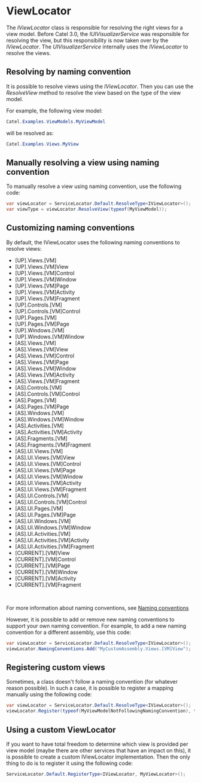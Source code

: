 # ViewLocator

The *IViewLocator* class is responsible for resolving the right views for a view model. Before Catel 3.0, the *IUIVisualizerService* was responsible for resolving the view, but this responsibility is now taken over by the *IViewLocator*. The *UIVisualizerService* internally uses the *IViewLocator* to resolve the views. 

## Resolving by naming convention

It is possible to resolve views using the *IViewLocator*. Then you can use the *ResolveView* method to resolve the view based on the type of the view model.

For example, the following view model:

``` {.java data-syntaxhighlighter-params="brush: java; gutter: false; theme: Confluence" data-theme="Confluence" style="brush: java; gutter: false; theme: Confluence"}
Catel.Examples.ViewModels.MyViewModel
```

will be resolved as:

``` {.java data-syntaxhighlighter-params="brush: java; gutter: false; theme: Confluence" data-theme="Confluence" style="brush: java; gutter: false; theme: Confluence"}
Catel.Examples.Views.MyView
```

## Manually resolving a view using naming convention

To manually resolve a view using naming convention, use the following code:

``` {.java data-syntaxhighlighter-params="brush: java; gutter: false; theme: Confluence" data-theme="Confluence" style="brush: java; gutter: false; theme: Confluence"}
var viewLocator = ServiceLocator.Default.ResolveType<IViewLocator>();
var viewType = viewLocator.ResolveView(typeof(MyViewModel));
```

## Customizing naming conventions

By default, the IViewLocator uses the following naming conventions to resolve views:

-   [UP].Views.[VM]
-   [UP].Views.[VM]View
-   [UP].Views.[VM]Control
-   [UP].Views.[VM]Window
-   [UP].Views.[VM]Page
-   [UP].Views.[VM]Activity
-   [UP].Views.[VM]Fragment
-   [UP].Controls.[VM]
-   [UP].Controls.[VM]Control
-   [UP].Pages.[VM]
-   [UP].Pages.[VM]Page
-   [UP].Windows.[VM]
-   [UP].Windows.[VM]Window
-   [AS].Views.[VM]
-   [AS].Views.[VM]View
-   [AS].Views.[VM]Control
-   [AS].Views.[VM]Page
-   [AS].Views.[VM]Window
-   [AS].Views.[VM]Activity
-   [AS].Views.[VM]Fragment
-   [AS].Controls.[VM]
-   [AS].Controls.[VM]Control
-   [AS].Pages.[VM]
-   [AS].Pages.[VM]Page
-   [AS].Windows.[VM]
-   [AS].Windows.[VM]Window
-   [AS].Activities.[VM]
-   [AS].Activities.[VM]Activity
-   [AS].Fragments.[VM]
-   [AS].Fragments.[VM]Fragment
-   [AS].UI.Views.[VM]
-   [AS].UI.Views.[VM]View
-   [AS].UI.Views.[VM]Control
-   [AS].UI.Views.[VM]Page
-   [AS].UI.Views.[VM]Window
-   [AS].UI.Views.[VM]Activity
-   [AS].UI.Views.[VM]Fragment
-   [AS].UI.Controls.[VM]
-   [AS].UI.Controls.[VM]Control
-   [AS].UI.Pages.[VM]
-   [AS].UI.Pages.[VM]Page
-   [AS].UI.Windows.[VM]
-   [AS].UI.Windows.[VM]Window
-   [AS].UI.Activities.[VM]
-   [AS].UI.Activities.[VM]Activity
-   [AS].UI.Activities.[VM]Fragment
-   [CURRENT].[VM]View
-   [CURRENT].[VM]Control
-   [CURRENT].[VM]Page
-   [CURRENT].[VM]Window
-   [CURRENT].[VM]Activity
-   [CURRENT].[VM]Fragment

 

For more information about naming conventions, see [Naming conventions](Naming_conventions)

However, it is possible to add or remove new naming conventions to support your own naming convention. For example, to add a new naming convention for a different assembly, use this code:

``` {.java data-syntaxhighlighter-params="brush: java; gutter: false; theme: Confluence" data-theme="Confluence" style="brush: java; gutter: false; theme: Confluence"}
var viewLocator = ServiceLocator.Default.ResolveType<IViewLocator>();
viewLocator.NamingConventions.Add("MyCustomAssembly.Views.[VM]View");
```

## Registering custom views

Sometimes, a class doesn't follow a naming convention (for whatever reason possible). In such a case, it is possible to register a mapping manually using the following code:

``` {.java data-syntaxhighlighter-params="brush: java; gutter: false; theme: Confluence" data-theme="Confluence" style="brush: java; gutter: false; theme: Confluence"}
var viewLocator = ServiceLocator.Default.ResolveType<IViewLocator>();
viewLocator.Register(typeof(MyViewModelNotFollowingNamingConvention), typeof(MyView));
```

## Using a custom ViewLocator

If you want to have total freedom to determine which view is provided per view model (maybe there are other services that have an impact on this), it is possible to create a custom IViewLocator implementation. Then the only thing to do is to register it using the following code:

``` {.java data-syntaxhighlighter-params="brush: java; gutter: false; theme: Confluence" data-theme="Confluence" style="brush: java; gutter: false; theme: Confluence"}
ServiceLocator.Default.RegisterType<IViewLocator, MyViewLocator>();
```


